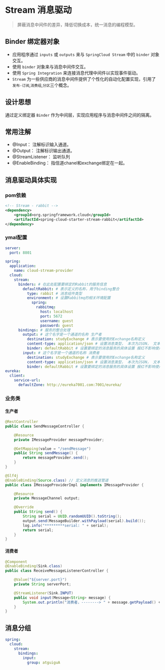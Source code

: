 # Stream 消息驱动

> 屏蔽消息中间件的差异，降低切换成本，统一消息的编程模型。

## Binder 绑定器对象

- 应用程序通过 `inputs` 或 `outputs` 来与 `SpringCloud Stream` 中的 `binder` 对象交互。
- 使用 `binder` 对象来与消息中间件交互。
- 使用 `Spring Integration` 来连接消息代理中间件以实现事件驱动。
- `Stream` 为一些供应商的消息中间件提供了个性化的自动化配置实现，引用了 `发布-订阅`,`消费组`,`分区`三个概念。

## 设计思想
通过定义绑定器 `Binder` 作为中间层，实现应用程序与消息中间件之间的隔离。

## 常用注解
- @Input： 注解标识输入通道。
- @Output： 注解标识输出通道。
- @StreamListener： 监听队列
- @EnableBinding： 指信道chanel和exchange绑定在一起。

## 消息驱动具体实现

### pom依赖
```xml
<!-- Stream - rabbit -->
<dependency>
    <groupId>org.springframework.cloud</groupId>
    <artifactId>spring-cloud-starter-stream-rabbit</artifactId>
</dependency>
```

### ymal配置
```yaml
server:
  port: 8801

spring:
  application:
    name: cloud-stream-provider
  cloud:
    stream:
      binders: # 在此处配置要绑定的Rabbit的服务信息
        defaultRabbit: # 表示定义的名称，用于binding整合
          type: rabbit # 消息组件类型
          environment: # 设置Rabbitmq的相关环境配置
            spring:
              rabbitmq:
                host: localhost
                port: 5672
                username: guest
                password: guest
      bindings: # 服务的整合处理
        output: # 这个名字是一个通道的名称 生产者
          destination: studyExchange # 表示要使用的Exchange名称定义
          content-type: application/json # 设置消息类型， 本次为JSON， 文本则设置 "text/plain"
          binder: defaultRabbit # 设置要绑定的消息服务的具体设置 报红不影响使用
        input: # 这个名字是一个通道的名称 消费者
          destination: studyExchange # 表示要使用的Exchange名称定义
          content-type: application/json # 设置消息类型， 本次为JSON， 文本则设置 "text/plain"
          binder: defaultRabbit # 设置要绑定的消息服务的具体设置 报红不影响使用
eureka:
  client:
    service-url:
      defaultZone: http://eureka7001.com:7001/eureka/
```

### 业务类
#### 生产者
```java
@RestController
public class SendMessageController {

    @Resource
    private IMessageProvider messageProvider;

    @GetMapping(value = "/sendMessage")
    public String sendMessage() {
        return messageProvider.send();
    }
}

@Slf4j
@EnableBinding(Source.class) // 定义消息的推送管道
public class IMessageProviderImpl implements IMessageProvider {

    @Resource
    private MessageChannel output;

    @Override
    public String send() {
        String serial = UUID.randomUUID().toString();
        output.send(MessageBuilder.withPayload(serial).build());
        log.info("*********serial: " + serial);
        return serial;
    }
}
```
#### 消费者
```java
@Component
@EnableBinding(Sink.class)
public class ReceiveMessageListenerController {

    @Value("${server.port}")
    private String serverPort;

    @StreamListener(Sink.INPUT)
    public void input(Message<String> message) {
        System.out.println("消费者，--------> " + message.getPayload() + "\t port:" + serverPort);
    }
}
```

## 消息分组
```yaml
spring:
  cloud:
    stream:
      bindings:
        input:
          group: atguiguA
```